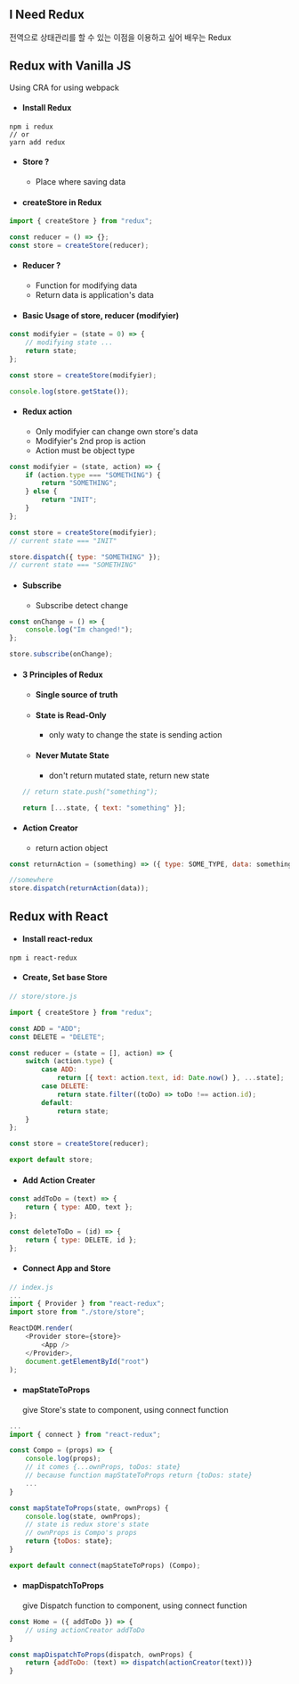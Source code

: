 ## I Need Redux

전역으로 상태관리를 할 수 있는 이점을 이용하고 싶어 배우는 Redux

## Redux with Vanilla JS

Using CRA for using webpack

-   #### Install Redux

```terminal
npm i redux
// or
yarn add redux
```

-   #### Store ?

    -   Place where saving data

-   #### createStore in Redux

```js
import { createStore } from "redux";

const reducer = () => {};
const store = createStore(reducer);
```

-   #### Reducer ?

    -   Function for modifying data
    -   Return data is application's data

-   #### Basic Usage of store, reducer (modifyier)

```js
const modifyier = (state = 0) => {
    // modifying state ...
    return state;
};

const store = createStore(modifyier);

console.log(store.getState());
```

-   #### Redux action
    -   Only modifyier can change own store's data
    -   Modifyier's 2nd prop is action
    -   Action must be object type

```js
const modifyier = (state, action) => {
    if (action.type === "SOMETHING") {
        return "SOMETHING";
    } else {
        return "INIT";
    }
};

const store = createStore(modifyier);
// current state === "INIT"

store.dispatch({ type: "SOMETHING" });
// current state === "SOMETHING"
```

-   #### Subscribe

    -   Subscribe detect change

```js
const onChange = () => {
    console.log("Im changed!");
};

store.subscribe(onChange);
```

-   #### 3 Principles of Redux

    -   #### Single source of truth
    -   #### State is Read-Only
        -   only waty to change the state is sending action
    -   #### Never Mutate State
        -   don't return mutated state, return new state

    ```js
    // return state.push("something");

    return [...state, { text: "something" }];
    ```

-   #### Action Creator
    -   return action object

```js
const returnAction = (something) => ({ type: SOME_TYPE, data: something });

//somewhere
store.dispatch(returnAction(data));
```

## Redux with React

-   #### Install react-redux

```terminal
npm i react-redux
```

-   #### Create, Set base Store

```js
// store/store.js

import { createStore } from "redux";

const ADD = "ADD";
const DELETE = "DELETE";

const reducer = (state = [], action) => {
    switch (action.type) {
        case ADD:
            return [{ text: action.text, id: Date.now() }, ...state];
        case DELETE:
            return state.filter((toDo) => toDo !== action.id);
        default:
            return state;
    }
};

const store = createStore(reducer);

export default store;
```

-   #### Add Action Creater

```js
const addToDo = (text) => {
    return { type: ADD, text };
};

const deleteToDo = (id) => {
    return { type: DELETE, id };
};
```

-   #### Connect App and Store

```js
// index.js
...
import { Provider } from "react-redux";
import store from "./store/store";

ReactDOM.render(
    <Provider store={store}>
        <App />
    </Provider>,
    document.getElementById("root")
);
```

-   #### mapStateToProps
    give Store's state to component, using connect function

```js
...
import { connect } from "react-redux";

const Compo = (props) => {
    console.log(props);
    // it comes {...ownProps, toDos: state}
    // because function mapStateToProps return {toDos: state}
    ...
}

const mapStateToProps(state, ownProps) {
    console.log(state, ownProps);
    // state is redux store's state
    // ownProps is Compo's props
    return {toDos: state};
}

export default connect(mapStateToProps) (Compo);
```

-   #### mapDispatchToProps
    give Dispatch function to component, using connect function

```js
const Home = ({ addToDo }) => {
    // using actionCreator addToDo
}

const mapDispatchToProps(dispatch, ownProps) {
    return {addToDo: (text) => dispatch(actionCreator(text))}
}
```
